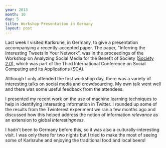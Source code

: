 ```yaml
---
year: 2013
month: 10
day: 5
title: Workshop Presentation in Germany
layout: post
---
```


<p>Last week I visited Karlsruhe, in Germany, to give a presentation accompanying a recently-accepted paper. The paper, "Inferring the Interesting Tweets in Your Network", was in the proceedings of the Workshop on Analyzing Social Media for the Benefit of Society (<a href="http://www.cs.cf.ac.uk/cosmos/node/12" target="_blank">Society 2.0</a>), which was part of the Third International Conference on Social Computing and its Applications (<a href="http://socialcloud.aifb.uni-karlsruhe.de/confs/SCA2013/" target="_blank">SCA</a>).</p>
<p>Although I only attended the first workshop day, there was a variety of interesting talks on social media and crowdsourcing. My own talk went well and there was some useful feedback from the attendees.</p>
<p>I presented my recent work on the use of machine learning techniques to help in identifying interesting information in Twitter. I rounded up some of the results from the Twinterest experiment we ran a few months ago and discussed how this helped address the notion of information <i>relevance</i> as an extension to global <i>interestingness</i>.</p>
<p>I hadn't been to Germany before this, so it was also a culturally-interesting visit. I was only there for two nights but I tried to make the most of seeing some of Karlsruhe and enjoying the traditional food and local beers!</p>

